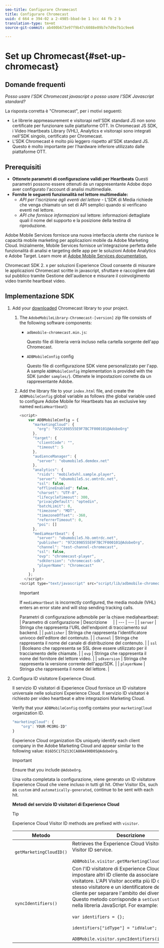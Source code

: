 ```yaml
---
seo-title: Configurare Chromecast
title: Configurare Chromecast
uuid: d 664 e 394-02 a 2-4985-bbad-be 1 bcc 44 fb 2 b
translation-type: tm+mt
source-git-commit: ab400b673e97f9b47c6088e09b7e7d9e7b1c9ee6

---
```



# Set up Chromecast{#set-up-chromecast}

## Domande frequenti

_Posso usare l'SDK Chromecast javascript o posso usare l'SDK Javascript standard?_

La risposta corretta è "Chromecast", per i motivi seguenti:
* Le librerie appmeasurement e visitorapi nell'SDK standard JS non sono certificate per funzionare sulle piattaforme OTT. In Chromecast JS SDK, i Video Heartbeats Library (VHL), Analytics e visitorapi sono integrati nell'SDK singolo, certificato per Chromecast.
* L'SDK Chromecast è molto più leggero rispetto all'SDK standard JS. Questo è molto importante per l'hardware inferiore utilizzato dalle piattaforme OTT.

## Prerequisiti

* **Ottenete parametri di configurazione validi per Heartbeats**
Questi parametri possono essere ottenuti da un rappresentante Adobe dopo aver configurato l'account di analisi multimediale.
* **Fornite le seguenti funzionalità nel lettore multimediale:**
   * *API per l'iscrizione agli eventi del lettore* - L'SDK di Media richiede che venga chiamato un set di API semplici quando si verificano eventi nel lettore.
   * *API che fornisce informazioni* sul lettore: informazioni dettagliate quali il nome del supporto e la posizione della testina di riproduzione.

Adobe Mobile Services fornisce una nuova interfaccia utente che riunisce le capacità mobile marketing per applicazioni mobile da Adobe Marketing Cloud. Inizialmente, Mobile Services fornisce un'integrazione perfetta delle funzionalità di analisi e targeting delle app per le soluzioni Adobe Analytics e Adobe Target. Learn more at [Adobe Mobile Services documentation.](https://marketing.adobe.com/resources/help/en_US/mobile/)

Chromecast SDK 2. x per soluzioni Experience Cloud consente di misurare le applicazioni Chromecast scritte in javascript, sfruttare e raccogliere dati sul pubblico tramite Gestione dell'audience e misurare il coinvolgimento video tramite heartbeat video.

## Implementazione SDK

1. Add your [downloaded](/help/sdk-implement/download-sdks.md#section_551A10AD7880426BB29AE52482BB4211) Chromecast library to your project.

   1. The `AdobeMobileLibrary-Chromecast-[version]` zip file consists of the following software components:

      * `adbmobile-chromecast.min.js`:

         Questo file di libreria verrà incluso nella cartella sorgente dell'app Chromecast.

      * `ADBMobileConfig` config

         Questo file di configurazione SDK viene personalizzato per l'app. A sample `ADBMobileConfig` implementation is provided with the SDK (under `samples/`). Ottenete le impostazioni corrette da un rappresentante Adobe.
   1. Add the library file to your `index.html` file, and create the `ADBMobileConfig` global variable as follows (the global variable used to configure Adobe Mobile for Heartbeats has an exclusive key named `mediaHeartbeat`):

      ```js
      <script> 
          var ADBMobileConfig = { 
            "marketingCloud": { 
              "org": "972C898555E9F7BC7F000101@AdobeOrg" 
            }, 
            "target": { 
              "clientCode": "", 
              "timeout": 5 
            }, 
            "audienceManager": { 
              "server": "obumobile5.demdex.net" 
            }, 
            "analytics": { 
              "rsids": "mobile5vhl.sample.player", 
              "server": "obumobile5.sc.omtrdc.net", 
              "ssl": false, 
              "offlineEnabled": false, 
              "charset": "UTF-8", 
              "lifecycleTimeout": 300, 
              "privacyDefault": "optedin", 
              "batchLimit": 0, 
              "timezone": "MDT", 
              "timezoneOffset": -360, 
              "referrerTimeout": 0, 
              "poi": [] 
            }, 
            "mediaHeartbeat": { 
              "server": "obumobile5.hb.omtrdc.net", 
              "publisher": "972C898555E9F7BC7F000101@AdobeOrg", 
              "channel": "test-channel-chromecast", 
              "ssl": false, 
              "ovp": "chromecast-player", 
              "sdkVersion": "chromecast-sdk", 
              "playerName": "Chromecast" 
            } 
          }; 
        </script> 
      <script type="text/javascript" src="script/lib/adbmobile-chromecast.min.js"></script>
      ```

      >[!IMPORTANT]
      >
      >If `mediaHeartbeat` is incorrectly configured, the media module (VHL) enters an error state and will stop sending tracking calls.

      Parametri di configurazione adbmobile per la chiave mediaheartbeat:
   | Parametro di configurazione | Descrizione     |
   | --- | --- |
   | `server` | Stringa che rappresenta l'URL dell'endpoint di tracciamento sul backend. |
   | `publisher` | Stringa che rappresenta l'identificatore univoco dell'editore del contenuto. |
   | `channel` | Stringa che rappresenta il nome del canale di distribuzione del contenuto. |
   | `ssl` | Booleano che rappresenta se SSL deve essere utilizzato per il tracciamento delle chiamate. |
   | `ovp` | Stringa che rappresenta il nome del fornitore del lettore video. |
   | `sdkversion` | Stringa che rappresenta la versione corrente dell'app/SDK. |
   | `playerName` | Stringa che rappresenta il nome del lettore. |


1. Configura ID visitatore Experience Cloud.

   Il servizio ID visitatori di Experience Cloud fornisce un ID visitatore universale nelle soluzioni Experience Cloud. Il servizio ID visitatori è richiesto per video heartbeat e altre integrazioni Marketing Cloud.

   Verify that your `ADBMobileConfig` config contains your `marketingCloud` organization ID.

   ```js
   "marketingCloud": { 
       "org": YOUR-MCORG-ID" 
   }
   ```

   Experience Cloud organization IDs uniquely identify each client company in the Adobe Marketing Cloud and appear similar to the following value: `016D5C175213CCA80A490D05@AdobeOrg`.

   >[!IMPORTANT]
   >
   >Ensure that you include `@AdobeOrg`.

   Una volta completata la configurazione, viene generato un ID visitatore Experience Cloud che viene incluso in tutti gli hit. Other Visitor IDs, such as `custom` and `automatically-generated`, continue to be sent with each hit.

   **Metodi del servizio ID visitatori di Experience Cloud**

   >[!TIP]
   >
   >Experience Cloud Visitor ID methods are prefixed with `visitor`.

   | Metodo | Descrizione |
   | --- | --- |
   | `getMarketingCloudID()` | Retrieves the Experience Cloud Visitor ID from the Visitor ID service.  <br/><br/>`ADBMobile.visitor.getMarketingCloudID();` |
   | `syncIdentifiers()` | Con l'ID visitatore di Experience Cloud, puoi impostare altri ID cliente da associare a ogni visitatore. L'API Visitor accetta più ID cliente per lo stesso visitatore e un identificatore del tipo di cliente per separare l'ambito dei diversi ID cliente. Questo metodo corrisponde a `setCustomerIDs()` nella libreria JavaScript.  For example: <br/><br/>`var identifiers = {};` <br/><br/>`identifiers["idType"] = "idValue";` <br/><br/>`ADBMobile.visitor.syncIdentifiers(identifiers);` |


<!--   **Postbacks -** For more information about configuring postbacks, see [Configure Postbacks.](https://marketing.adobe.com/resources/help/en_US/mobile/signals_.html) -->

